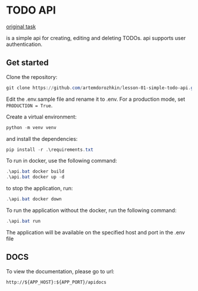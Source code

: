 # TODO API

[original task](TODO_API.md)

is a simple api for creating, editing and deleting TODOs. api supports user authentication.

## Get started

Clone the repository:

```powershell
git clone https://github.com/artemdorozhkin/lesson-01-simple-todo-api.git
```

Edit the .env.sample file and rename it to .env.
For a production mode, set `PRODUCTION = True`.

Create a virtual environment:

```powershell
python -m venv venv
```

and install the dependencies:

```powershell
pip install -r .\requirements.txt
```

To run in docker, use the following command:

```powershell
.\api.bat docker build
.\api.bat docker up -d
```

to stop the application, run:

```powershell
.\api.bat docker down
```

To run the application without the docker, run the following command:

```powershell
.\api.bat run
```

The application will be available on the specified host and port in the .env file

## DOCS

To view the documentation, please go to url:

```url
http://${APP_HOST}:${APP_PORT}/apidocs
```
